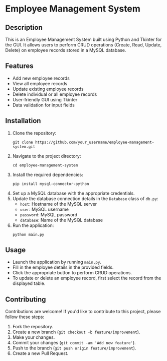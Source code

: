 # Employee Management System

## Description
This is an Employee Management System built using Python and Tkinter for the GUI. It allows users to perform CRUD operations (Create, Read, Update, Delete) on employee records stored in a MySQL database.

## Features
- Add new employee records
- View all employee records
- Update existing employee records
- Delete individual or all employee records
- User-friendly GUI using Tkinter
- Data validation for input fields

## Installation
1. Clone the repository:
   ```
   git clone https://github.com/your_username/employee-management-system.git
   ```
2. Navigate to the project directory:
   ```
   cd employee-management-system
   ```
3. Install the required dependencies:
   ```
   pip install mysql-connector-python
   ```
4. Set up a MySQL database with the appropriate credentials.
5. Update the database connection details in the `Database` class of `db.py`:
   - `host`: Hostname of the MySQL server
   - `user`: MySQL username
   - `password`: MySQL password
   - `database`: Name of the MySQL database
6. Run the application:
   ```
   python main.py
   ```

## Usage
- Launch the application by running `main.py`.
- Fill in the employee details in the provided fields.
- Click the appropriate button to perform CRUD operations.
- To update or delete an employee record, first select the record from the displayed table.

## Contributing
Contributions are welcome! If you'd like to contribute to this project, please follow these steps:
1. Fork the repository.
2. Create a new branch (`git checkout -b feature/improvement`).
3. Make your changes.
4. Commit your changes (`git commit -am 'Add new feature'`).
5. Push to the branch (`git push origin feature/improvement`).
6. Create a new Pull Request.
